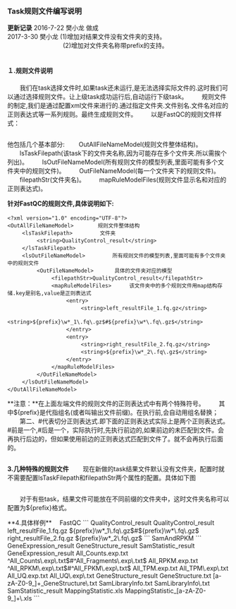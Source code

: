 ###  **Task规则文件编写说明**
**更新记录**
2016-7-22 樊小龙 做成														
2017-3-30 樊小龙 (1)增加对结果文件没有文件夹的支持。
 　　　　　　　　　(2)增加对文件夹名称带prefix的支持。	
&nbsp;
#### **１.规则文件说明**
　　我们在task选择文件时,如果task还未运行,是无法选择实际文件的.这时我们可以通过选择规则文件。让上级task成功运行后,自动运行下级task。
　　规则文件的制定,我们是通过配置xml文件来进行的.通过指定文件夹.文件别名.文件名对应的正则表达式等一系列规则。最终生成规则文件。
　　以是FastQC的规则文件样式：
<div style="text-align:center"><img data-src="1.png" width="500px" ></img>
</div>


  他包括几个基本部分:
　　OutAllFileNameModel(规则文件整体结构)。
　　lsTaskFilepath(该task下的文件夹名称,因为可能存在多个文件夹.所以需挨个列出)。
　　lsOutFileNameModel(所有规则文件的模型列表,里面可能有多个文件夹中的规则文件)。
　　OutFileNameModel(每一个文件夹下的规则文件)。
　　filepathStr(文件夹名)。
　　mapRuleModelFiles(规则文件显示名和对应的正则表达式)。

**针对FastQC的规则文件,具体说明如下:**
```
<?xml version="1.0" encoding="UTF-8"?>	　
<OutAllFileNameModel>	　	规则文件整体结构
　	<lsTaskFilepath>	　	文件夹	　	　
　	　	<string>QualityControl_result</string>
　	</lsTaskFilepath>	　	　	　	　	　	　
　	<lsOutFileNameModel>	　	所有规则文件的模型列表,里面可能有多个文件夹中的规则文件
　	　	<OutFileNameModel>	　	具体的文件夹对应的模型
　	　	　	<filepathStr>QualityControl_result</filepathStr>
　	　	　	<mapRuleModelFiles>	　	该文件夹中的多个规则文件用map结构存储.key是别名,value是正则表达式
　	　	　	　	<entry>	　	　	　	　	　	　
　	　	　	　	　	<string>left_resultFile_1.fq.gz</string>
　	　	　	　	　	<string>${prefix}\w*_1\.fq\.gz$#${prefix}\w*\.fq\.gz$</string>
　	　	　	　	</entry>	　	　	　	　	　
　	　	　	　	<entry>	　	　	　	　	　	　
　	　	　	　	　	<string>right_resultFile_2.fq.gz</string>
　	　	　	　	　	<string>${prefix}\w*_2\.fq\.gz$</string>
　	　	　	　	</entry>	　	　	　	　	　
　	　	　	</mapRuleModelFiles>	　	　	　
　	　	</OutFileNameModel>	　	　	　	　
　	</lsOutFileNameModel>	　	　	　	　
</OutAllFileNameModel>	　	　	　	　	　
```
**注意：**在上面左端文件的规则文件的正则表达式中有两个特殊符号。
　　其中${prefix}是代指组名(或者叫输出文件前缀)。在执行前,会自动用组名替换；
　　第二、#代表切分正则表达式.即下面的正则表达式实际上是两个正则表达式。#前是一个,#后是一个，实际执行时,先执行前边的,如果前边的未匹配到文件。会再执行后边的，但如果使用前边的正则表达式匹配到文件了。就不会再执行后面的。

<div style="text-align:center"><img data-src="2.png" width="500px" ></img>
</div>

**3.几种特殊的规则文件**
　　现在新做的task结果文件默认没有文件夹，配置时就不需要配置lsTaskFilepath和filepathStr两个属性的配置。具体如下图
<div style="text-align:center"><img data-src="3.png" width="350px" ></img>
</div>

　　对于有些task，结果文件可能放在不同前缀的文件夹中，这时文件夹名称可以配置为${prefix}格式。
<div style="text-align:center"><img data-src="4.png" width="350px" ></img>
</div>
**4.具体样例**
　FastQC
```
<?xml version="1.0" encoding="UTF-8"?>
<OutAllFileNameModel>
 <lsTaskFilepath>
  <string>QualityControl_result</string>
 </lsTaskFilepath>
 <lsOutFileNameModel>
  <OutFileNameModel>
   <filepathStr>QualityControl_result</filepathStr>
   <mapRuleModelFiles>
    <entry>
     <string>left_resultFile_1.fq.gz</string>
     <string>${prefix}\w*_1\.fq\.gz$#${prefix}\w*\.fq\.gz$</string>
    </entry>
    <entry>
     <string>right_resultFile_2.fq.gz</string>
     <string>${prefix}\w*_2\.fq\.gz$</string>
    </entry>
   </mapRuleModelFiles>
  </OutFileNameModel>
 </lsOutFileNameModel>
</OutAllFileNameModel>
```
SamAndRPKM
```
<?xml version="1.0" encoding="UTF-8"?>
<OutAllFileNameModel>
 <lsTaskFilepath>
  <string>GeneExpression_result</string>
  <string>GeneStructure_result</string>
  <string>SamStatistic_result</string>
 </lsTaskFilepath>
 <lsOutFileNameModel>
  <OutFileNameModel>
   <filepathStr>GeneExpression_result</filepathStr>
   <mapRuleModelFiles>
    <entry>
     <string>All_Counts.exp.txt</string>
     <string>^All_Counts\.exp\.txt$#^All_Fragments\.exp\.txt$</string>
    </entry>
    <entry>
     <string>All_RPKM.exp.txt</string>
     <string>^All_RPKM\.exp\.txt$#^All_FPKM\.exp\.txt$</string>
    </entry>
    <entry>
     <string>All_TPM.exp.txt</string>
     <string>All_TPM\.exp\.txt</string>
    </entry>
    <entry>
     <string>All_UQ.exp.txt</string>
     <string>All_UQ\.exp\.txt</string>
    </entry>
   </mapRuleModelFiles>
  </OutFileNameModel>
  <OutFileNameModel>
   <filepathStr>GeneStructure_result</filepathStr>
   <mapRuleModelFiles>
    <entry>
     <string>GeneStructure.txt</string>
     <string>[a-zA-Z0-9_]+_GeneStructure\.txt</string>
    </entry>
    <entry>
     <string>SamLibraryInfo.txt</string>
     <string>SamLibraryInfo\.txt</string>
    </entry>
   </mapRuleModelFiles>
  </OutFileNameModel>
  <OutFileNameModel>
   <filepathStr>SamStatistic_result</filepathStr>
   <mapRuleModelFiles>
    <entry>
     <string>MappingStatistic.xls</string>
     <string>MappingStatistic_[a-zA-Z0-9_]+\.xls</string>
    </entry>
   </mapRuleModelFiles>
  </OutFileNameModel>
 </lsOutFileNameModel>
</OutAllFileNameModel>
```